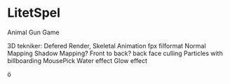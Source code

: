 # LitetSpel
Animal Gun Game

3D tekniker:
Defered Render, 
Skeletal Animation
fpx filformat
Normal Mapping
Shadow Mapping?
Front to back?
back face culling
Particles with billboarding
MousePick
Water effect
Glow effect

ö
